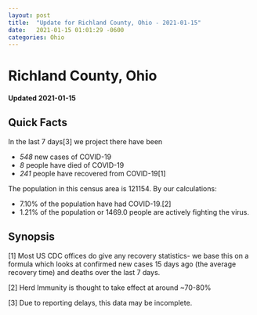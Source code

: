 ```yaml
---
layout: post
title:  "Update for Richland County, Ohio - 2021-01-15"
date:   2021-01-15 01:01:29 -0600
categories: Ohio
---
```


# Richland County, Ohio
#### Updated 2021-01-15

## Quick Facts

In the last 7 days[3] we project there have been
- *548* new cases of COVID-19
- *8* people have died of COVID-19
- *241* people have recovered from COVID-19[1]

The population in this census area is 121154. By our calculations:
- 7.10% of the population have had COVID-19.[2]
- 1.21% of the population or 1469.0 people are actively fighting the virus.

## Synopsis




[1] Most US CDC offices do give any recovery statistics- we base this on a formula which looks at confirmed new cases
15 days ago (the average recovery time) and deaths over the last 7 days.

[2] Herd Immunity is thought to take effect at around ~70-80%

[3] Due to reporting delays, this data may be incomplete.
 
    